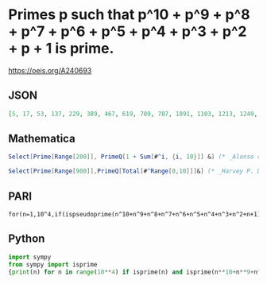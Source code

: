 # Primes p such that p^10 \+ p^9 \+ p^8 \+ p^7 \+ p^6 \+ p^5 \+ p^4 \+ p^3 \+ p^2 \+ p \+ 1 is prime\.
https://oeis.org/A240693
## JSON
```JSON
[5, 17, 53, 137, 229, 389, 467, 619, 709, 787, 1091, 1103, 1213, 1249, 1433, 1459, 1601, 1993, 2029, 2039, 2087, 2089, 2393, 2687, 3217, 3299, 3529, 3547, 3691, 3793, 4019, 4091, 4099, 4231, 4507, 4561, 4679, 5351, 5399, 5471, 5521, 5581, 5669, 5783, 5813, 5861, 5939, 6247, 6841, 6899, 6961]
```
## Mathematica
```Mathematica
Select[Prime[Range[200]], PrimeQ[1 + Sum[#^i, {i, 10}]] &] (* _Alonso del Arte_, Apr 11 2014 *)
```
```Mathematica
Select[Prime[Range[900]],PrimeQ[Total[#^Range[0,10]]]&] (* _Harvey P. Dale_, Oct 11 2023 *)
```
## PARI
```PARI
for(n=1,10^4,if(ispseudoprime(n^10+n^9+n^8+n^7+n^6+n^5+n^4+n^3+n^2+n+1)&&ispseudoprime(n),print(n)))
```
## Python
```Python
import sympy
from sympy import isprime
{print(n) for n in range(10**4) if isprime(n) and isprime(n**10+n**9+n**8+n**7+n**6+n**5+n**4+n**3+n**2+n+1)}
```
